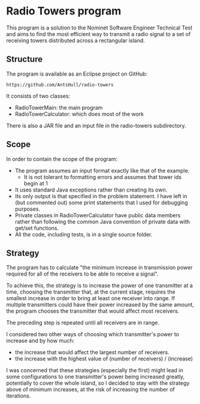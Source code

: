 # Radio Towers program #

This program is a solution to the Nominet Software Engineer Technical Test and aims to find the most efficient way to transmit a radio signal to a set of receiving towers distributed across a rectangular island.

## Structure ##

The program is available as an Eclipse project on GitHub:

    https://github.com/AntsHull/radio-towers

It consists of two classes:

- RadioTowerMain: the main program
- RadioTowerCalculator: which does most of the work

There is also a JAR file and an input file in the radio-towers subdirectory.


## Scope ##

In order to contain the scope of the program:

  - The program assumes an input format exactly like that of the example.
	  - It is not tolerant to formatting errors and assumes that tower ids begin at 1
  - It uses standard Java exceptions rather than creating its own.
  - Its only output is that specified in the problem statement. I have left in (but commented out) some print statements that I used for debugging purposes.
  - Private classes in RadioTowerCalculator have public data members rather than following the common Java convention of private data with get/set functions.
  - All the code, including tests, is in a single source folder.

## Strategy ##

The program has to calculate "the minimum increase in transmission power required for all of the receivers to be able to receive a signal".

To achieve this, the strategy is to increase the power of one transmitter at a time, choosing the transmitter that, at the current stage, requires the smallest increase in order to bring at least one receiver into range. If multiple transmitters could have their power increased by the same amount, the program chooses the transmitter that would affect most receivers.

The preceding step is repeated until all receivers are in range.

I considered two other ways of choosing which transmitter's power to increase and by how much:

- the increase that would affect the largest number of receivers.
- the increase with the highest value of (number of receivers) / (increase)

I was concerned that these strategies (especially the first) might lead in some configurations to one transmitter's power being increased greatly, potentially to cover the whole island, so I decided to stay with the strategy above of minimum increases, at the risk of increasing the number of iterations. 